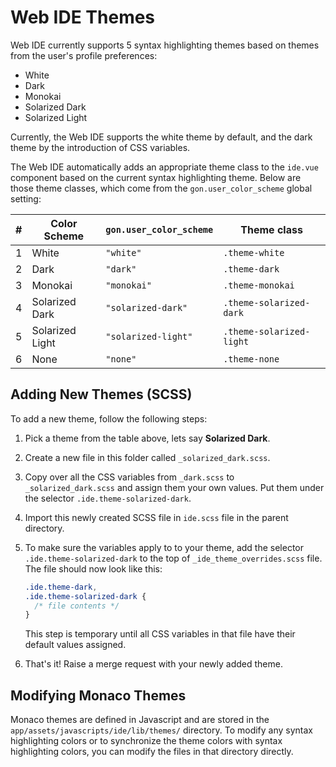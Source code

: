 # Web IDE Themes

Web IDE currently supports 5 syntax highlighting themes based on themes from the user's profile preferences:

* White
* Dark
* Monokai
* Solarized Dark
* Solarized Light

Currently, the Web IDE supports the white theme by default, and the dark theme by the introduction of CSS
variables.

The Web IDE automatically adds an appropriate theme class to the `ide.vue` component based on the current syntax
highlighting theme. Below are those theme classes, which come from the `gon.user_color_scheme` global setting:

| # | Color Scheme    | `gon.user_color_scheme` | Theme class             |
|---|-----------------|-------------------------|-------------------------|
| 1 | White           | `"white"`               | `.theme-white`           |
| 2 | Dark            | `"dark"`                | `.theme-dark`            |
| 3 | Monokai         | `"monokai"`             | `.theme-monokai`         |
| 4 | Solarized Dark  | `"solarized-dark"`      | `.theme-solarized-dark`  |
| 5 | Solarized Light | `"solarized-light"`     | `.theme-solarized-light` |
| 6 | None            | `"none"`                | `.theme-none`            |

## Adding New Themes (SCSS)

To add a new theme, follow the following steps:

1. Pick a theme from the table above, lets say **Solarized Dark**.
2. Create a new file in this folder called `_solarized_dark.scss`.
3. Copy over all the CSS variables from `_dark.scss` to `_solarized_dark.scss` and assign them your own values.
   Put them under the selector `.ide.theme-solarized-dark`.
4. Import this newly created SCSS file in `ide.scss` file in the parent directory.
5. To make sure the variables apply to to your theme, add the selector `.ide.theme-solarized-dark` to the top
   of `_ide_theme_overrides.scss` file. The file should now look like this:

   ```scss
   .ide.theme-dark,
   .ide.theme-solarized-dark {
     /* file contents */
   }
   ```

   This step is temporary until all CSS variables in that file have their
   default values assigned.
6. That's it! Raise a merge request with your newly added theme.

## Modifying Monaco Themes

Monaco themes are defined in Javascript and are stored in the `app/assets/javascripts/ide/lib/themes/` directory.
To modify any syntax highlighting colors or to synchronize the theme colors with syntax highlighting colors, you
can modify the files in that directory directly.